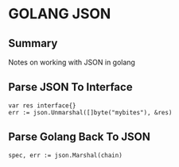# GOLANG JSON

## Summary
Notes on working with JSON in golang

## Parse JSON To Interface
```golang
var res interface{}
err := json.Unmarshal([]byte("mybites"), &res)
```

## Parse Golang Back To JSON
```golang
spec, err := json.Marshal(chain)
```
